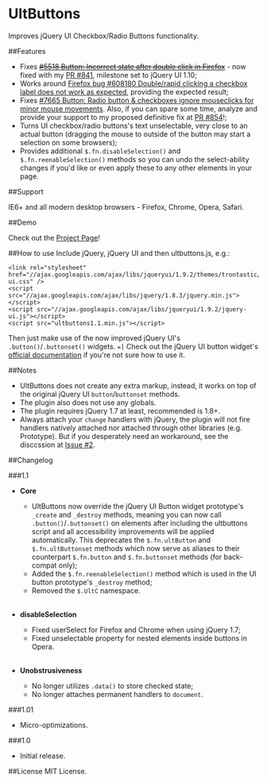 UltButtons
==========

Improves jQuery UI Checkbox/Radio Buttons functionality.

##Features

- Fixes [~~#5518 Button: Incorrect state after double click in Firefox~~](http://bugs.jqueryui.com/ticket/5518) - now fixed with my [PR #841](https://github.com/jquery/jquery-ui/pull/841),  milestone set to jQuery UI 1.10;
- Works around [Firefox bug #608180 Double/rapid clicking a checkbox label does not work as expected](https://bugzilla.mozilla.org/show_bug.cgi?id=608180), providing the expected result;
- Fixes [#7665 Button: Radio button & checkboxes ignore mouseclicks for minor mouse movements](http://bugs.jqueryui.com/ticket/7665). Also, if you can spare some time, analyze and provide your support to my proposed definitive fix at [PR #854](https://github.com/jquery/jquery-ui/pull/854)!;
- Turns UI checkbox/radio buttons's text unselectable, very close to an actual button (dragging the mouse to outside of the button may start a selection on some browsers);
- Provides additional `$.fn.disableSelection()` and `$.fn.reenableSelection()` methods so you can undo the select-ability changes if you'd like or even apply these to any other elements in your page.

##Support

IE6+ and all modern desktop browsers - Firefox, Chrome, Opera, Safari.

##Demo

Check out the [Project Page](http://ultcombo.github.com/UltButtons/)!

##How to use
Include jQuery, jQuery UI and then ultbuttons.js, e.g.:

    <link rel="stylesheet" href="//ajax.googleapis.com/ajax/libs/jqueryui/1.9.2/themes/trontastic/jquery-ui.css" />
    <script src="//ajax.googleapis.com/ajax/libs/jquery/1.8.3/jquery.min.js"></script>
    <script src="//ajax.googleapis.com/ajax/libs/jqueryui/1.9.2/jquery-ui.js"></script>
    <script src="ultbuttons1.1.min.js"></script>

Then just make use of the now improved jQuery UI's `.button()`/`.buttonset()` widgets. `=]` Check out the jQuery UI button widget's [official documentation](http://jqueryui.com/button/#checkbox) if you're not sure how to use it.

##Notes

- UltButtons does not create any extra markup, instead, it works on top of the original jQuery UI `button`/`buttonset` methods.
- The plugin also does not use any globals.
- The plugin requires jQuery 1.7 at least, recommended is 1.8+.
- Always attach your `change` handlers with jQuery, the plugin will not fire handlers natively attached nor attached through other libraries (e.g. Prototype). But if you desperately need an workaround, see the disccssion at [Issue #2](https://github.com/UltCombo/UltButtons/issues/2).

##Changelog

###1.1
- **Core**
    - UltButtons now override the jQuery UI Button widget prototype's `_create` and `_destroy` methods, meaning you can now call `.button()`/`.buttonset()` on elements after including the ultbuttons script and all accessibility improvements will be applied automatically. This deprecates the `$.fn.ultButton` and `$.fn.ultButtonset` methods which now serve as aliases to their counterpart `$.fn.button` and `$.fn.buttonset` methods (for back-compat only);
    - Added the `$.fn.reenableSelection()` method which is used in the UI button prototype's `_destroy` method;
    - Removed the `$.UltC` namespace.<br><br>

- **disableSelection**
    - Fixed userSelect for Firefox and Chrome when using jQuery 1.7;
    - Fixed unselectable property for nested elements inside buttons in Opera.<br><br>

- **Unobstrusiveness**
    - No longer utilizes `.data()` to store checked state;
    - No longer attaches permanent handlers to `document`.

###1.01
- Micro-optimizations.

###1.0
- Initial release.

##License
MIT License.
